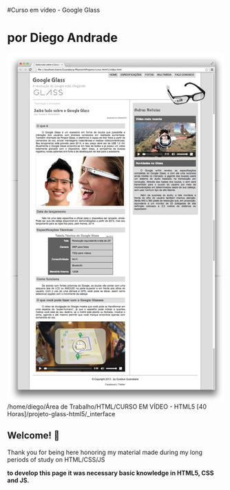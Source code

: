 #Curso em vídeo - Google Glass
# por Diego Andrade 

![Design preview for the Order summary card coding challenge](./_interface/01-index.jpg)
/home/diego/Área de Trabalho/HTML/CURSO EM VÍDEO - HTML5 [40 Horas]/projeto-glass-html5/_interface

## Welcome! 👋

Thank you for being here honoring my material made during my long periods of study on HTML/CSS/JS

**to develop this page it was necessary basic knowledge in HTML5, CSS and JS.**

